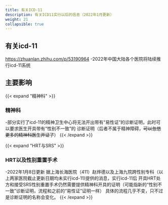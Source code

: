 ```yaml
---
title: 有关ICD-11
description: 有关ICD11实行以后的信息（2022年1月更新）
weight: 21
collapsible: true
---
```


## 有关icd-11
https://zhuanlan.zhihu.com/p/53190964
-2022年中国大陆各个医院将陆续推行icd-11系统
## 主要影响

{{< expand "精神科" >}}
### 精神科
-部分实行了icd-11的精神卫生中心将无法开出带有“易性证”的诊断证明，此时可以要求医生开具带有“性别不一致”的
诊断证明（后者不属于精神障碍，~~可以忽悠更多的精神科医生开证了~~）
{{< /expand >}}

{{< expand "HRT与SRS" >}}
### HRT以及性别重置手术
-2022年1月8日更新
据上海长海医院（411）赵烨德以及上海九院跨性别专科（以上两家医院截止更新日期均未实行icd-11)提供的消息，实行icd-11后
开具HRT处方和接受SRS性别重置手术仍然需要提供精神科开具的证明（可能指新的“性别不一致”诊断证明，流程和之前的“易性证”证明一样）
具体的流程几乎不变，只不过是诊断证明的名称会变化。
{{< /expand >}}

